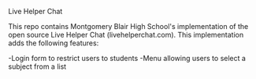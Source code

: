 Live Helper Chat

This repo contains Montgomery Blair High School's implementation of the open source
Live Helper Chat (livehelperchat.com).  This implementation adds the following features:

-Login form to restrict users to students
-Menu allowing users to select a subject from a list
